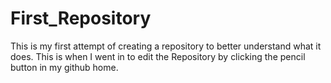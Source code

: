 # First_Repository
This is my first attempt of creating a repository to better understand what it does.
This is when I went in to edit the Repository by clicking the pencil button in my github home.
